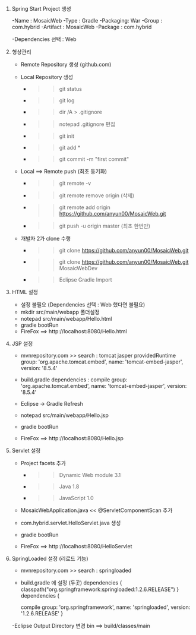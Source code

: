
1. Spring Start Project 생성
	
	-Name : MosaicWeb
	-Type : Gradle
	-Packaging: War
	-Group : com.hybrid
	-Artifact : MosaicWeb
	-Package : com.hybrid
	
	-Dependencies 선택 : Web
	
	
2. 형상관리
	
	- Remote Repository 생성 (github.com)
	- Local Repository 생성
		- >> git status
		- >> git log
		- >> dir /A > .gitignore
		- >> notepad .gitignore 편집
		- >> git init
		- >> git add *
		- >> git commit -m "first commit"
	
	- Local ==> Remote push (최초 동기화)
		- >> git remote -v
		- >> git remote remove origin (삭제)
		- >> git remote add origin https://github.com/anyun00/MosaicWeb.git
		- >> git push -u origin master (최초 한번만)
	
	- 개발자 2가 clone 수행
		- >> git clone https://github.com/anyun00/MosaicWeb.git
		- >> git clone https://github.com/anyun00/MosaicWeb.git MosaicWebDev
		- >> Eclipse Gradle Import
		
3. HTML 설정
	
	- 설정 불필요 (Dependencies 선택 : Web 했다면 불필요)
	- mkdir src/main/webapp 폴더설정
	- notepad src/main/webapp/Hello.html
	- gradle bootRun
	- FireFox ==> http://localhost:8080/Hello.html
	
4. JSP 설정
	
	- mvnrepository.com >> search : tomcat jasper
	providedRuntime group: 'org.apache.tomcat.embed', name: 'tomcat-embed-jasper', version: '8.5.4'
	
	- build.gradle dependencies : 
		compile group: 'org.apache.tomcat.embed', name: 'tomcat-embed-jasper', version: '8.5.4' 
	- Eclipse -> Gradle Refresh
	- notepad src/main/webapp/Hello.jsp
	- gradle bootRun
	- FireFox ==> http://localhost:8080/Hello.jsp
	
5. Servlet 설정
	
	- Project facets 추가
		- >> Dynamic Web module 3.1
		- >> Java 1.8
		- >> JavaScript 1.0
		
	- MosaicWebApplication.java << @ServletComponentScan 추가
	- com.hybrid.servlet.HelloServlet.java 생성
	- gradle bootRun
	- FireFox ==> http://localhost:8080/HelloServlet
	
6. SpringLoaded 설정 (리로드 기능)
	
	- mvnrepository.com >> search : springloaded
	- build.gradle 에 설정 (두곳)
		dependencies {
			classpath("org.springframework:springloaded:1.2.6.RELEASE")
		}
		dependencies {
		
		compile group: 'org.springframework', name: 'springloaded', version: '1.2.6.RELEASE'
		}
	
	-Eclipse Output Directory 변경
		bin ==> build/classes/main
	
	
	
	
	
	
	
	
	
	
	
	
	
	
	
	
	 